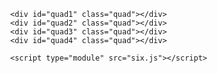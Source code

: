 <!DOCTYPE html>
<html lang="en">
  <head>
    <meta charset="UTF-8" />
    <meta name="viewport" content="width=device-width, initial-scale=1.0" />
    <title>Robot Bobby Threejs Template</title>
    <link rel="stylesheet" href="style.css">
    <style>
      body {
        margin: 0;
      }
    </style>
    <script type="importmap">
			{
				"imports": {
					"three": "https://cdn.jsdelivr.net/npm/three@0.131/build/three.module.js",
         "jsm/": "https://cdn.jsdelivr.net/npm/three@0.131/examples/jsm/"
        }
			}
		</script>
  </head>
  <body>

    <div id="quad1" class="quad"></div>
    <div id="quad2" class="quad"></div>
    <div id="quad3" class="quad"></div>
    <div id="quad4" class="quad"></div>

    <script type="module" src="six.js"></script>


  </body>
</html>
